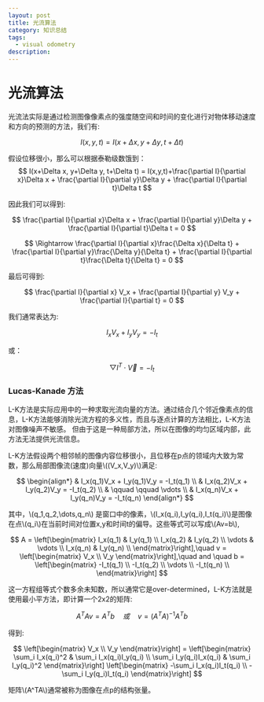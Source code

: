 ```yaml
---
layout: post
title: 光流算法
category: 知识总结
tags: 
  - visual odometry
description: 
---
```

<script type="text/javascript" src="http://cdn.mathjax.org/mathjax/latest/MathJax.js?config=default"></script>

# 光流算法
光流法实际是通过检测图像像素点的强度随空间和时间的变化进行对物体移动速度和方向的预测的方法，我们有:

$$
I(x,y,t) = I(x+\Delta x, y+\Delta y, t+\Delta t)
$$

假设位移很小，那么可以根据泰勒级数饿到：
$$
I(x+\Delta x, y+\Delta y, t+\Delta t) = I(x,y,t)+\frac{\partial I}{\partial x}\Delta x + \frac{\partial I}{\partial y}\Delta y + \frac{\partial I}{\partial t}\Delta t
$$

因此我们可以得到:

$$
\frac{\partial I}{\partial x}\Delta x + \frac{\partial I}{\partial y}\Delta y + \frac{\partial I}{\partial t}\Delta t = 0
$$

$$
\Rightarrow \frac{\partial I}{\partial x}\frac{\Delta x}{\Delta t} + \frac{\partial I}{\partial y}\frac{\Delta y}{\Delta t} + \frac{\partial I}{\partial t}\frac{\Delta t}{\Delta t} = 0
$$

最后可得到:

$$
\frac{\partial I}{\partial x} V_x + \frac{\partial I}{\partial y} V_y + \frac{\partial I}{\partial t} = 0
$$

我们通常表达为:

$$
I_x V_x + I_y V_y = -I_t
$$

或：

$$
\bigtriangledown I^T \cdot \vec{V} = -I_t
$$

### Lucas-Kanade 方法
L-K方法是实际应用中的一种求取光流向量的方法。通过结合几个邻近像素点的信息，L-K方法能够消除光流方程的多义性，而且与逐点计算的方法相比，L-K方法对图像噪声不敏感。 但由于这是一种局部方法，所以在图像的均匀区域内部，此方法无法提供光流信息。

L-K方法假设两个相邻帧的图像内容位移很小，且位移在p点的领域内大致为常数，那么局部图像流(速度)向量\\((V_x,V_y)\\)满足:

$$
\begin{align*}
& I_x(q_1)V_x + I_y(q_1)V_y = -I_t(q_1) \\
& I_x(q_2)V_x + I_y(q_2)V_y = -I_t(q_2) \\
& \qquad \qquad \vdots \\
& I_x(q_n)V_x + I_y(q_n)V_y = -I_t(q_n)
\end{align*}
$$

其中，\\(q_1,q_2,\dots,q_n\\) 是窗口中的像素，\\(I_x(q_i),I_y(q_i),I_t(q_i)\\)是图像在点\\(q_i\\)在当前时间对位置x,y和时间t的偏导。这些等式可以写成\\(Av=b\\),

$$
A = \left[\begin{matrix}
I_x(q_1) & I_y(q_1) \\
I_x(q_2) & I_y(q_2) \\
\vdots & \vdots \\
I_x(q_n) & I_y(q_n) \\
\end{matrix}\right],\quad
v = \left[\begin{matrix}
V_x \\ V_y
\end{matrix}\right],\quad
and \quad b = \left[\begin{matrix}
-I_t(q_1) \\
-I_t(q_2) \\
\vdots \\
-I_t(q_n) \\
\end{matrix}\right]
$$

这一方程组等式个数多余未知数，所以通常它是over-determined，L-K方法就是使用最小平方法，即计算一个2x2的矩阵:

$$
A^TAv = A^Tb \quad 或 \quad v = (A^T A)^{-1}A^Tb
$$

得到:

$$
\left[\begin{matrix}
V_x \\ V_y
\end{matrix}\right] = 
\left[\begin{matrix}
\sum_i I_x(q_i)^2 & \sum_i I_x(q_i)I_y(q_i) \\ 
\sum_i I_y(q_i)I_x(q_i) & \sum_i I_y(q_i)^2
\end{matrix}\right]
\left[\begin{matrix}
-\sum_i I_x(q_i)I_t(q_i) \\ -\sum_i I_y(q_i)I_t(q_i)
\end{matrix}\right]
$$

矩阵\\(A^TA\\)通常被称为图像在点p的结构张量。

